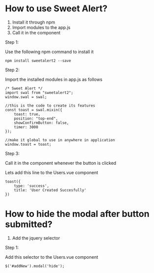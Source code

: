 # How to use Sweet Alert?

1. Install it through npm
2. Import modules to the app.js
3. Call it in the component

Step 1:

Use the following npm command to install it

```
npm install sweetalert2 --save
```

Step 2:

Import the installed modules in app.js as follows

```
/* Sweet Alert */
import swal from "sweetalert2";
window.swal = swal;

//this is the code to create its features
const toast = swal.mixin({
    toast: true,
    position: "top-end",
    showConfirmButton: false,
    timer: 3000
});

//make it global to use in anywhere in application
window.toast = toast;
```

Step 3:

Call it in the component whenever the button is clicked

Lets add this line to the Users.vue component

```
toast({
	type: 'success',
	title: 'User Created Succesfully'
})
```

# How to hide the modal after button submitted?

1. Add the jquery selector

Step 1:

Add this selector to the Users.vue component

```
$('#addNew').modal('hide');
```
